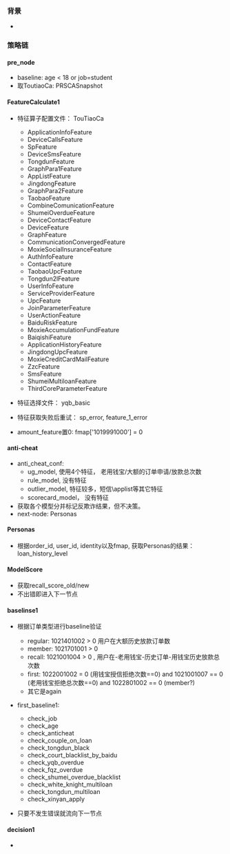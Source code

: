 ### 背景
- 

### 策略链
#### pre_node
- baseline: age < 18 or job=student
- 取ToutiaoCa: PRSCASnapshot

#### FeatureCalculate1
- 特征算子配置文件： TouTiaoCa  
    - ApplicationInfoFeature
    - DeviceCallsFeature
    - SpFeature
    - DeviceSmsFeature
    - TongdunFeature
    - GraphPara1Feature
    - AppListFeature
    - JingdongFeature
    - GraphPara2Feature
    - TaobaoFeature
    - CombineComunicationFeature
    - ShumeiOverdueFeature
    - DeviceContactFeature
    - DeviceFeature
    - GraphFeature
    - CommunicationConvergedFeature
    - MoxieSocialInsuranceFeature
    - AuthInfoFeature
    - ContactFeature
    - TaobaoUpcFeature
    - Tongdun2lFeature
    - UserInfoFeature
    - ServiceProviderFeature
    - UpcFeature
    - JoinParameterFeature
    - UserActionFeature
    - BaiduRiskFeature
    - MoxieAccumulationFundFeature
    - BaiqishiFeature
    - ApplicationHistoryFeature
    - JingdongUpcFeature
    - MoxieCreditCardMailFeature
    - ZzcFeature
    - SmsFeature
    - ShumeiMultiloanFeature
    - ThirdCoreParameterFeature
    
    
- 特征选择文件： yqb_basic
- 特征获取失败后重试： sp\_error,  feature\_1_error
- amount_feature置0: fmap['1019991000'] = 0

#### anti-cheat
- anti_cheat_conf:
   - ug_model, 使用4个特征， 老用钱宝/大额的订单申请/放款总次数
   - rule_model, 没有特征
   - outlier_model, 特征较多，短信\applist等其它特征
   - scorecard_model， 没有特征
- 获取各个模型分并标记反欺诈结果，但不决策。
- next-node: Personas

#### Personas
- 根据order_id, user_id, identity以及fmap, 获取Personas的结果： loan_history_level

#### ModelScore
- 获取recall_score_old/new
- 不出错即进入下一节点

#### baselinse1
- 根据订单类型进行baseline验证
    - regular: 1021401002 > 0 用户在大额历史放款订单数
    - member: 1021701001 > 0
    - recall: 1021001004 > 0 , 用户在-老用钱宝-历史订单-用钱宝历史放款总次数
    - first: 1022001002 = 0 (用钱宝授信拒绝次数==0) and 1021001007 == 0 (老用钱宝拒绝总次数==0) and 1022801002 == 0 (member?)
    - 其它是again
- first_baseline1:
    - check_job
    - check_age
    - check_anticheat
    - check_couple_on_loan
    - check_tongdun_black
    - check_court_blacklist_by_baidu
    - check_yqb_overdue
    - check_fqz_overdue
    - check_shumei_overdue_blacklist
    - check_white_knight_multiloan
    - check_tongdun_multiloan
    - check_xinyan_apply
    
- 只要不发生错误就流向下一节点

#### decision1
- 
    
 
